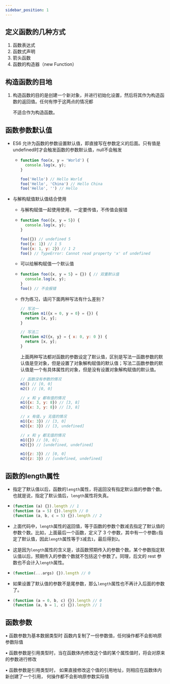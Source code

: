 ```yaml
---
sidebar_position: 1
---
```


## 定义函数的几种方式

1. 函数表达式
2. 函数式声明
3. 箭头函数
4. 函数的构造器（new Function）

## 构造函数的目地

1. 构造函数的目的是创建一个新对象，并进行初始化设置，然后将其作为构造函数的返回值。任何有悖于这两点的情况都 

   不适合作为构造函数。 

## 函数参数默认值

- ES6 允许为函数的参数设置默认值，即直接写在参数定义的后面。只有值是undefined时才会触发函数的参数默认值，null不会触发

  - ```js
    function foo(x, y = 'World') {
      console.log(x, y);
    }
    
    foo('Hello') // Hello World
    foo('Hello', 'China') // Hello China
    foo('Hello', '') // Hello
    ```

- 与解构赋值默认值结合使用

  - 与解构赋值一起使用使用，一定要传值，不传值会报错

  - ```js
    function foo({x, y = 5}) {
      console.log(x, y);
    }
    
    foo({}) // undefined 5
    foo({x: 1}) // 1 5
    foo({x: 1, y: 2}) // 1 2
    foo() // TypeError: Cannot read property 'x' of undefined
    ```

  - 可以给解构赋值一个默认值

  - ```js
    function foo({x, y = 5} = {}) { // 双重默认值
      console.log(x, y);
    }
    foo() // 不会报错
    ```

  - 作为练习，请问下面两种写法有什么差别？

    ```javascript
    // 写法一
    function m1({x = 0, y = 0} = {}) {
      return [x, y];
    }
    
    // 写法二
    function m2({x, y} = { x: 0, y: 0 }) {
      return [x, y];
    }
    ```

    上面两种写法都对函数的参数设定了默认值，区别是写法一函数参数的默认值是空对象，但是设置了对象解构赋值的默认值；写法二函数参数的默认值是一个有具体属性的对象，但是没有设置对象解构赋值的默认值。

    ```javascript
    // 函数没有参数的情况
    m1() // [0, 0]
    m2() // [0, 0]
    
    // x 和 y 都有值的情况
    m1({x: 3, y: 8}) // [3, 8]
    m2({x: 3, y: 8}) // [3, 8]
    
    // x 有值，y 无值的情况
    m1({x: 3}) // [3, 0]
    m2({x: 3}) // [3, undefined]
    
    // x 和 y 都无值的情况
    m1({}) // [0, 0];
    m2({}) // [undefined, undefined]
    
    m1({z: 3}) // [0, 0]
    m2({z: 3}) // [undefined, undefined]
    ```

## 函数的length属性

- 指定了默认值以后，函数的`length`属性，将返回没有指定默认值的参数个数。也就是说，指定了默认值后，`length`属性将失真。

- ```js
  (function (a) {}).length // 1
  (function (a = 5) {}).length // 0
  (function (a, b, c = 5) {}).length // 2
  ```

- 上面代码中，`length`属性的返回值，等于函数的参数个数减去指定了默认值的参数个数。比如，上面最后一个函数，定义了 3 个参数，其中有一个参数`c`指定了默认值，因此`length`属性等于`3`减去`1`，最后得到`2`。

- 这是因为`length`属性的含义是，该函数预期传入的参数个数。某个参数指定默认值以后，预期传入的参数个数就不包括这个参数了。同理，后文的 rest 参数也不会计入`length`属性。

- ```js
  (function(...args) {}).length // 0
  ```

- 如果设置了默认值的参数不是尾参数，那么`length`属性也不再计入后面的参数了。

- ```js
  (function (a = 0, b, c) {}).length // 0
  (function (a, b = 1, c) {}).length // 1
  ```

## 函数参数

• 函数参数为基本数据类型时 函数内复制了一份参数值，任何操作都不会影响原参数际值

• 函数参数是引用类型时，当在函数体内修改这个值的某个属性值时，将会对原来的参数进行修改

• 函数参数是引用类型时， 如果直接修改这个值的引用地址，则相应在函数体内新创建了一个引用， 何操作都不会影响原参数实际值